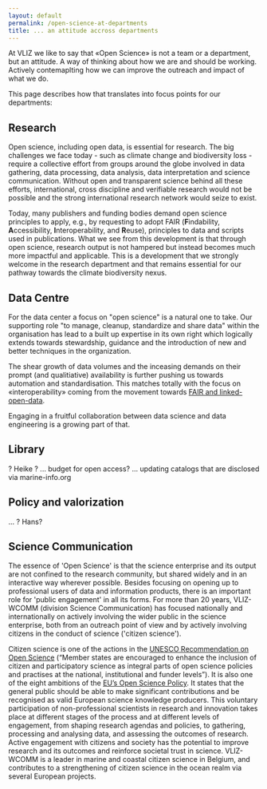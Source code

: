 ```yaml
---
layout: default
permalink: /open-science-at-departments
title: ... an attitude accross departments
---
```


At VLIZ we like to say that «Open Science» is not a team or a department, but an attitude. A way of thinking about how we are and should be working. Actively contemaplting how we can improve the outreach and impact of what we do. 

This page describes how that translates into focus points for our departments: 


## Research <a name="research"></a>

Open science, including open data, is essential for research. The big challenges we face today - such as climate change and biodiversity loss - require a collective effort from groups around the globe involved in data gathering, data processing, data analysis, data interpretation and science communication. Without open and transparent science behind all these efforts, international, cross discipline and verifiable research would not be possible and the strong international research network would seize to exist. 

Today, many publishers and funding bodies demand open science principles to apply, e.g., by requesting to adopt FAIR (**F**indability, **A**ccessibility, **I**nteroperability, and **R**euse), principles to data and scripts used in publications. What we see from this development is that through open science, research output is not hampered but instead becomes much more impactful and applicable. This is a development that we strongly welcome in the research department and that remains essential for our pathway towards the climate biodiversity nexus.


## Data Centre <a name="vmdc"></a>

For the data center a focus on "open science" is a natural one to take. Our supporting role "to manage, cleanup, standardize and share data" within the organisation has lead to a built up expertise in its own right which logically extends towards stewardship, guidance and the introduction of new and better techniques in the organization.  

The shear growth of data volumes and the inceasing demands on their prompt (and qualitiative) availability is further pushing us towards automation and standardisation. This matches totally with the focus on «interoperability» coming from the movement towards [FAIR and linked-open-data](/fair-open-data).

Engaging in a fruitful collaboration between data science and data engineering is a growing part of that.  


## Library <a name="lib"></a>

  ? Heike ?
  ... budget for open access?
  ... updating catalogs that are disclosed via marine-info.org


## Policy and valorization <a name="innoval"></a>

  ... ? Hans?

## Science Communication <a name="wcomm"></a>

The essence of 'Open Science' is that the science enterprise and its output are not confined to the research community, but shared widely and in an interactive way wherever possible. Besides focusing on opening up to professional users of data and information products, there is an important role for 'public engagement' in all its forms. For more than 20 years, VLIZ-WCOMM (division Science Communication) has focused nationally and internationally on actively involving the wider public in the science enterprise, both from an outreach point of view and by actively involving citizens in the conduct of science ('citizen science').

Citizen science is one of the actions in the [UNESCO Recommendation on Open Science](https://en.unesco.org/science-sustainable-future/open-science/recommendation) (“Member states are encouraged to enhance the inclusion of citizen and participatory science as integral parts of open science policies and practises at the national, institutional and funder levels”). It is also one of the eight ambitions of the [EU’s Open Science Policy](https://ec.europa.eu/info/research-and-innovation/strategy/strategy-2020-2024/our-digital-future/open-science_en). It states that the general public should be able to make significant contributions and be recognised as valid European science knowledge producers. This voluntary participation of non-professional scientists in research and innovation takes place at different stages of the process and at different levels of engagement, from shaping research agendas and policies, to gathering, processing and analysing data, and assessing the outcomes of research. Active engagement with citizens and society has the potential to improve research and its outcomes and reinforce societal trust in science. VLIZ-WCOMM is a leader in marine and coastal citizen science in Belgium, and contributes to a strengthening of citizen science in the ocean realm via several European projects.
